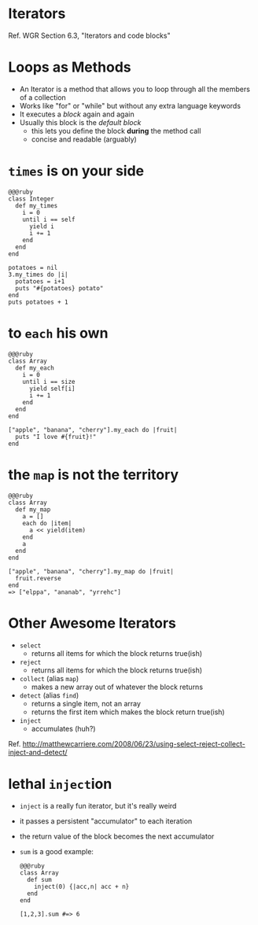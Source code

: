 <!SLIDE subsection>
# Iterators 
 
Ref. WGR Section 6.3, "Iterators and code blocks"

# Loops as Methods

* An Iterator is a method that allows you to loop through all the members of a collection
* Works like "for" or "while" but without any extra language keywords
* It executes a *block* again and again
* Usually this block is the *default block*
  * this lets you define the block **during** the method call
  * concise and readable (arguably)

# `times` is on your side

    @@@ruby
    class Integer
      def my_times
        i = 0
        until i == self
          yield i
          i += 1
        end
      end
    end
    
    potatoes = nil
    3.my_times do |i|
      potatoes = i+1
      puts "#{potatoes} potato"
    end
    puts potatoes + 1

# to `each` his own

    @@@ruby
    class Array
      def my_each
        i = 0
        until i == size
          yield self[i]
          i += 1
        end
      end
    end

    ["apple", "banana", "cherry"].my_each do |fruit|
      puts "I love #{fruit}!"
    end

# the `map` is not the territory

    @@@ruby
    class Array
      def my_map
        a = []
        each do |item|
          a << yield(item)
        end
        a
      end
    end

    ["apple", "banana", "cherry"].my_map do |fruit|
      fruit.reverse
    end
    => ["elppa", "ananab", "yrrehc"]
    
# Other Awesome Iterators

* `select`
  * returns all items for which the block returns true(ish)
* `reject`
  * returns all items for which the block returns true(ish)
* `collect` (alias `map`)
  * makes a new array out of whatever the block returns
* `detect` (alias `find`)
  * returns a single item, not an array
  * returns the first item which makes the block return true(ish)
* `inject`
  * accumulates (huh?)

Ref. <http://matthewcarriere.com/2008/06/23/using-select-reject-collect-inject-and-detect/>

# lethal `inject`ion

* `inject` is a really fun iterator, but it's really weird
* it passes a persistent "accumulator" to each iteration
* the return value of the block becomes the next accumulator
* `sum` is a good example:

      @@@ruby
      class Array
        def sum
          inject(0) {|acc,n| acc + n}
        end
      end
      
      [1,2,3].sum #=> 6



